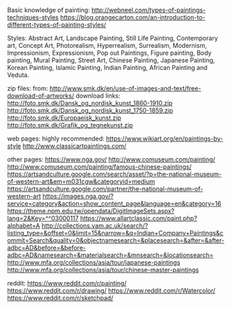 Basic knowledge of painting:
http://webneel.com/types-of-paintings-techniques-styles
https://blog.orangecarton.com/an-introduction-to-different-types-of-painting-styles/

Styles:
Abstract Art, Landscape Painting, Still Life Painting, Contemporary art, Concept Art, Photorealism, Hyperrealism, Surrealism, Modernism, Impressionism, Expressionism, Pop out Paintings, Figure painting, Body painting, Mural Painting, Street Art, Chinese Painting, Japanese Painting, Korean Painting, Islamic Painting, Indian Painting, African Painting and Veduta.

zip files:
from: http://www.smk.dk/en/use-of-images-and-text/free-download-of-artworks/
download links:
http://foto.smk.dk/Dansk_og_nordisk_kunst_1860-1910.zip
http://foto.smk.dk/Dansk_og_nordisk_kunst_1750-1859.zip
http://foto.smk.dk/Europaeisk_kunst.zip
http://foto.smk.dk/Grafik_og_tegnekunst.zip

web pages:
highly recommended:
https://www.wikiart.org/en/paintings-by-style
http://www.classicartpaintings.com/

other pages:
https://www.nga.gov/
http://www.comuseum.com/painting/
http://www.comuseum.com/painting/famous-chinese-paintings/
https://artsandculture.google.com/search/asset/?p=the-national-museum-of-western-art&em=m031cgw&categoryid=medium
https://artsandculture.google.com/partner/the-national-museum-of-western-art
https://images.nga.gov/?service=category&action=show_content_page&language=en&category=16
https://theme.npm.edu.tw/opendata/DigitImageSets.aspx?lang=2&Key=^^03000117
https://www.allartclassic.com/paint.php?alphabet=A
http://collections.vam.ac.uk/search/?listing_type=&offset=0&limit=15&narrow=&q=Indian+Company+Paintings&commit=Search&quality=0&objectnamesearch=&placesearch=&after=&after-adbc=AD&before=&before-adbc=AD&namesearch=&materialsearch=&mnsearch=&locationsearch=
http://www.mfa.org/collections/asia/tour/japanese-paintings
http://www.mfa.org/collections/asia/tour/chinese-master-paintings

reddit:
https://www.reddit.com/r/painting/
https://www.reddit.com/r/drawing/
https://www.reddit.com/r/Watercolor/
https://www.reddit.com/r/sketchpad/